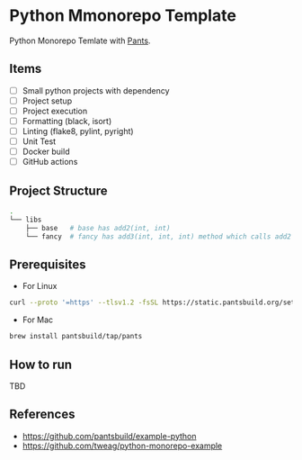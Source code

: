 # Python Mmonorepo Template

Python Monorepo Temlate with [Pants](https://www.pantsbuild.org/).

## Items
- [ ] Small python projects with dependency
- [ ] Project setup
- [ ] Project execution
- [ ] Formatting (black, isort)
- [ ] Linting (flake8, pylint, pyright)
- [ ] Unit Test
- [ ] Docker build
- [ ] GitHub actions

## Project Structure
```bash
.
└── libs
    ├── base   # base has add2(int, int)
    └── fancy  # fancy has add3(int, int, int) method which calls add2
```

## Prerequisites

- For Linux
```bash
curl --proto '=https' --tlsv1.2 -fsSL https://static.pantsbuild.org/setup/get-pants.sh | bash
```

- For Mac
```bash
brew install pantsbuild/tap/pants
```

## How to run
TBD

## References
- https://github.com/pantsbuild/example-python
- https://github.com/tweag/python-monorepo-example
